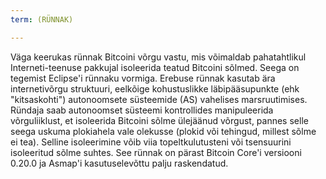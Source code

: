 ```yaml
---
term: (RÜNNAK)

---
```

Väga keerukas rünnak Bitcoini võrgu vastu, mis võimaldab pahatahtlikul Interneti-teenuse pakkujal isoleerida teatud Bitcoini sõlmed. Seega on tegemist Eclipse'i rünnaku vormiga. Erebuse rünnak kasutab ära internetivõrgu struktuuri, eelkõige kohustuslikke läbipääsupunkte (ehk "kitsaskohti") autonoomsete süsteemide (AS) vahelises marsruutimises. Ründaja saab autonoomset süsteemi kontrollides manipuleerida võrguliiklust, et isoleerida Bitcoini sõlme ülejäänud võrgust, pannes selle seega uskuma plokiahela vale olekusse (plokid või tehingud, millest sõlme ei tea). Selline isoleerimine võib viia topeltkulutusteni või tsensuurini isoleeritud sõlme suhtes. See rünnak on pärast Bitcoin Core'i versiooni 0.20.0 ja Asmap'i kasutuselevõttu palju raskendatud.